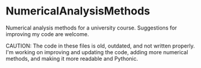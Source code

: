 # NumericalAnalysisMethods
Numerical analysis methods for a university course. 
Suggestions for improving my code are welcome.

CAUTION: The code in these files is old, outdated, and not written properly. 
I'm working on improving and updating the code, adding more numerical methods, and making it more readable and Pythonic.

